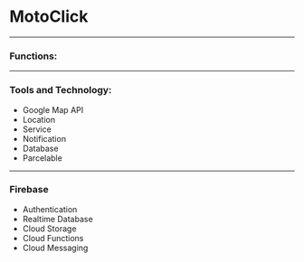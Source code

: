 # MotoClick #

---

### Functions: ###


---

### Tools and Technology: ###
- Google Map API
- Location
- Service
- Notification
- Database
- Parcelable

---

### Firebase ###
- Authentication
- Realtime Database
- Cloud Storage
- Cloud Functions
- Cloud Messaging